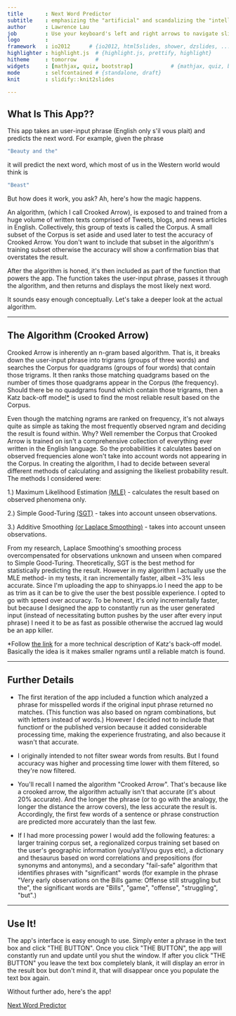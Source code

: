 ```yaml
---
title       : Next Word Predictor
subtitle    : emphasizing the "artificial" and scandalizing the "intelligence" in A.I. 
author      : Lawrence Lau
job         : Use your keyboard's left and right arrows to navigate slides
logo        : 
framework   : io2012      # {io2012, html5slides, shower, dzslides, ...}
highlighter : highlight.js  # {highlight.js, prettify, highlight}
hitheme     : tomorrow      # 
widgets     : [mathjax, quiz, bootstrap]            # {mathjax, quiz, bootstrap}
mode        : selfcontained # {standalone, draft}
knit        : slidify::knit2slides

---
```


## What Is This App??

This app takes an user-input phrase (English only s'il vous plait) and predicts the next word. For example, given the phrase 

```r
"Beauty and the"
```

it will predict the next word, which most of us in the Western world would think is 


```r
"Beast"  
```

But how does it work, you ask?  Ah, here's how the magic happens.

An algorithm, (which I call Crooked Arrow), is exposed to and trained from a huge volume of written texts comprised of Tweets, blogs, and news articles in English.  Collectively, this group of texts is called the Corpus.  A small subset of the Corpus is set aside and used later to test the accuracy of Crooked Arrow. You don't want to include that subset in the algorithm's training subset otherwise the accuracy will show a confirmation bias that overstates the result.  

After the algorithm is honed, it's then included as part of the function that powers the app.  The function takes the user-input phrase, passes it through the algorithm, and then returns and displays the most likely next word.  

It sounds easy enough conceptually.  Let's take a deeper look at the actual algorithm.  

--- 

## The Algorithm (Crooked Arrow)

Crooked Arrow is inherently an n-gram based algorithm. That is, it breaks down the user-input phrase into trigrams (groups of three words) and searches the Corpus for quadgrams (groups of four words) that contain those trigrams.  It then ranks those matching quadgrams based on the number of times those quadgrams appear in the Corpus (the frequency).  Should there be no quadgrams found which contain those trigrams, then a Katz back-off model[*](https://en.wikipedia.org/wiki/Katz%27s_back-off_model) is used to find the most reliable result based on the Corpus. 

Even though the matching ngrams are ranked on frequency, it's not always quite as simple as taking the most frequently observed ngram and deciding the result is found within.  Why?  Well remember the Corpus that Crooked Arrow is trained on isn't a comprehensive collection of everything ever written in the English language. So the probabilities it calculates based on observed frequencies alone  won't take into account words not appearing in the Corpus. In creating the algorithm, I had to decide between several different methods of calculating and assigning the likeliest probability result.  The methods I considered were:

1.)  Maximum Likelihood Estimation [(MLE)](http://en.wikipedia.org/wiki/Maximum_likelihood) - calculates the result based on observed phenomena only. 

2.)  Simple Good-Turing [(SGT)](http://en.wikipedia.org/wiki/Good%E2%80%93Turing_frequency_estimation) - takes into account unseen observations.

3.)  Additive Smoothing [(or Laplace Smoothing)](https://en.wikipedia.org/wiki/Additive_smoothing) - takes into account unseen observations.  

From my research, Laplace Smoothing's smoothing process overcompensated for observations unknown and unseen when compared to Simple Good-Turing. Theoretically, SGT is the best method for statistically predicting the result.  However in my algorithm I actually use the MLE method-  in my tests, it ran incrementally faster, albeit ~3% less accurate.  Since I'm uploading the app to shinyapps.io I need the app to be as trim as it can be to give the user the best possible experience.  I opted to go with speed over accuracy.  To be honest, it's only incrementally faster, but because I designed the app to constantly run as the user generated input (instead of necessitating button pushes by the user after every input phrase) I need it to be as fast as possible otherwise the accrued lag would be an app killer. 

*Follow [the link](https://en.wikipedia.org/wiki/Katz%27s_back-off_model) for a more technical description of Katz's back-off model.  Basically the idea is it makes smaller ngrams until a reliable match is found.

---

## Further Details

- The first iteration of the app included a function which analyzed a phrase for misspelled words if the original input phrase returned no matches. (This function was also based on ngram combinations, but with letters instead of words.) However I decided not to include that functionf or the published version because it added considerable processing time, making the experience frustrating, and also because it wasn't that accurate.  

- I originally intended to not filter swear words from results.  But I found accuracy was higher and processing time lower with them filtered, so they're now filtered.  

- You'll recall I named the algorithm "Crooked Arrow". That's because like a crooked arrow, the algorithm actually isn't that accurate (it's about 20% accurate).  And the longer the phrase (or to go with the analogy, the longer the distance the arrow covers), the less accurate the result is. Accordingly, the first few words of a sentence or phrase construction are predicted more accurately than the last few.   

- If I had more processing power I would add the following features:  a larger training corpus set, a regionalized corpus training set based on the user's geographic information (you/ya'll/you guys etc), a dictionary and thesaurus based on word correlations and prepositions (for synonyms and antonyms), and a secondary "fail-safe" algorithm that identifies phrases with "significant" words (for example in the phrase "Very early observations on the Bills game: Offense still struggling but the", the significant words are "Bills", "game", "offense", "struggling", "but".)



--- 

## Use It!

The app's interface is easy enough to use.  Simply enter a phrase in the text box and click "THE BUTTON".  Once you click "THE BUTTON", the app will constantly run and update until you shut the window.  If after you click "THE BUTTON" you leave the text box completely blank, it will display an error in the result box but don't mind it, that will disappear once you populate the text box again.  

Without further ado, here's the app!

[Next Word Predictor](https://ll8054.shinyapps.io/NextWordPredictor4)

